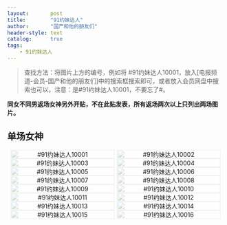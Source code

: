 ```yaml
---
layout:       post
title:        "91约妹达人"
author:       "国产和他的朋友们"
header-style: text
catalog:      true
tags:
    - 91约妹达人
---
```


> 查找方法：将图片上方的编号，例如将 #91约妹达人10001，放入[电报频道-会员-国产和他的朋友们]中的搜索框搜索即可，或者放入会员网盘中搜索也可以，注意：是#91约妹达人10001，不要忘了#。

**同女不同男返场女神另外开贴，不在此贴发表，所有返场两次以上只列出两场图片。**

## 单场女神

<div style="display: flex; justify-content: center;">
    <div style="position: relative; width: 48%; margin-right: 1%;">
        <img src="https://github.com/tanhuawanrenmi/MyImg/blob/main/Img/91yuemeidaren/91yuemeidaren10001.jpg?raw=true" style="width: 100%;"/>
        <div style="position: absolute; top: 0; left: 0; width: 100%; text-align: center; background-color: rgba(255, 255, 255, 0.7); font-size: 14px;">
            #91约妹达人10001
        </div>
    </div>
    <div style="position: relative; width: 48%;">
        <img src="https://github.com/tanhuawanrenmi/MyImg/blob/main/Img/91yuemeidaren/91yuemeidaren10002.jpg?raw=true" style="width: 100%;"/>
        <div style="position: absolute; top: 0; left: 0; width: 100%; text-align: center; background-color: rgba(255, 255, 255, 0.7); font-size: 14px;">
            #91约妹达人10002
        </div>
    </div>
</div>

<div style="display: flex; justify-content: center;">
    <div style="position: relative; width: 48%; margin-right: 1%;">
        <img src="https://github.com/tanhuawanrenmi/MyImg/blob/main/Img/91yuemeidaren/91yuemeidaren10003.jpg?raw=true" style="width: 100%;"/>
        <div style="position: absolute; top: 0; left: 0; width: 100%; text-align: center; background-color: rgba(255, 255, 255, 0.7); font-size: 14px;">
            #91约妹达人10003
        </div>
    </div>
    <div style="position: relative; width: 48%;">
        <img src="https://github.com/tanhuawanrenmi/MyImg/blob/main/Img/91yuemeidaren/91yuemeidaren10004.jpg?raw=true" style="width: 100%;"/>
        <div style="position: absolute; top: 0; left: 0; width: 100%; text-align: center; background-color: rgba(255, 255, 255, 0.7); font-size: 14px;">
            #91约妹达人10004
        </div>
    </div>
</div>

<div style="display: flex; justify-content: center;">
    <div style="position: relative; width: 48%; margin-right: 1%;">
        <img src="https://github.com/tanhuawanrenmi/MyImg/blob/main/Img/91yuemeidaren/91yuemeidaren10005.jpg?raw=true" style="width: 100%;"/>
        <div style="position: absolute; top: 0; left: 0; width: 100%; text-align: center; background-color: rgba(255, 255, 255, 0.7); font-size: 14px;">
            #91约妹达人10005
        </div>
    </div>
    <div style="position: relative; width: 48%;">
        <img src="https://github.com/tanhuawanrenmi/MyImg/blob/main/Img/91yuemeidaren/91yuemeidaren10006.jpg?raw=true" style="width: 100%;"/>
        <div style="position: absolute; top: 0; left: 0; width: 100%; text-align: center; background-color: rgba(255, 255, 255, 0.7); font-size: 14px;">
            #91约妹达人10006
        </div>
    </div>
</div>

<div style="display: flex; justify-content: center;">
    <div style="position: relative; width: 48%; margin-right: 1%;">
        <img src="https://github.com/tanhuawanrenmi/MyImg/blob/main/Img/91yuemeidaren/91yuemeidaren10007.jpg?raw=true" style="width: 100%;"/>
        <div style="position: absolute; top: 0; left: 0; width: 100%; text-align: center; background-color: rgba(255, 255, 255, 0.7); font-size: 14px;">
            #91约妹达人10007
        </div>
    </div>
    <div style="position: relative; width: 48%;">
        <img src="https://github.com/tanhuawanrenmi/MyImg/blob/main/Img/91yuemeidaren/91yuemeidaren10008.jpg?raw=true" style="width: 100%;"/>
        <div style="position: absolute; top: 0; left: 0; width: 100%; text-align: center; background-color: rgba(255, 255, 255, 0.7); font-size: 14px;">
            #91约妹达人10008
        </div>
    </div>
</div>

<div style="display: flex; justify-content: center;">
    <div style="position: relative; width: 48%; margin-right: 1%;">
        <img src="https://github.com/tanhuawanrenmi/MyImg/blob/main/Img/91yuemeidaren/91yuemeidaren10009.jpg?raw=true" style="width: 100%;"/>
        <div style="position: absolute; top: 0; left: 0; width: 100%; text-align: center; background-color: rgba(255, 255, 255, 0.7); font-size: 14px;">
            #91约妹达人10009
        </div>
    </div>
    <div style="position: relative; width: 48%;">
        <img src="https://github.com/tanhuawanrenmi/MyImg/blob/main/Img/91yuemeidaren/91yuemeidaren10010.jpg?raw=true" style="width: 100%;"/>
        <div style="position: absolute; top: 0; left: 0; width: 100%; text-align: center; background-color: rgba(255, 255, 255, 0.7); font-size: 14px;">
            #91约妹达人10010
        </div>
    </div>
</div>

<div style="display: flex; justify-content: center;">
    <div style="position: relative; width: 48%; margin-right: 1%;">
        <img src="https://github.com/tanhuawanrenmi/MyImg/blob/main/Img/91yuemeidaren/91yuemeidaren10011.jpg?raw=true" style="width: 100%;"/>
        <div style="position: absolute; top: 0; left: 0; width: 100%; text-align: center; background-color: rgba(255, 255, 255, 0.7); font-size: 14px;">
            #91约妹达人10011
        </div>
    </div>
    <div style="position: relative; width: 48%;">
        <img src="https://github.com/tanhuawanrenmi/MyImg/blob/main/Img/91yuemeidaren/91yuemeidaren10012.jpg?raw=true" style="width: 100%;"/>
        <div style="position: absolute; top: 0; left: 0; width: 100%; text-align: center; background-color: rgba(255, 255, 255, 0.7); font-size: 14px;">
            #91约妹达人10012
        </div>
    </div>
</div>

<div style="display: flex; justify-content: center;">
    <div style="position: relative; width: 48%; margin-right: 1%;">
        <img src="https://github.com/tanhuawanrenmi/MyImg/blob/main/Img/91yuemeidaren/91yuemeidaren10013.jpg?raw=true" style="width: 100%;"/>
        <div style="position: absolute; top: 0; left: 0; width: 100%; text-align: center; background-color: rgba(255, 255, 255, 0.7); font-size: 14px;">
            #91约妹达人10013
        </div>
    </div>
    <div style="position: relative; width: 48%;">
        <img src="https://github.com/tanhuawanrenmi/MyImg/blob/main/Img/91yuemeidaren/91yuemeidaren10014.jpg?raw=true" style="width: 100%;"/>
        <div style="position: absolute; top: 0; left: 0; width: 100%; text-align: center; background-color: rgba(255, 255, 255, 0.7); font-size: 14px;">
            #91约妹达人10014
        </div>
    </div>
</div>

<div style="display: flex; justify-content: center;">
    <div style="position: relative; width: 48%; margin-right: 1%;">
        <img src="https://github.com/tanhuawanrenmi/MyImg/blob/main/Img/91yuemeidaren/91yuemeidaren10015.jpg?raw=true" style="width: 100%;"/>
        <div style="position: absolute; top: 0; left: 0; width: 100%; text-align: center; background-color: rgba(255, 255, 255, 0.7); font-size: 14px;">
            #91约妹达人10015
        </div>
    </div>
    <div style="position: relative; width: 48%;">
        <img src="https://github.com/tanhuawanrenmi/MyImg/blob/main/Img/91yuemeidaren/91yuemeidaren10016.jpg?raw=true" style="width: 100%;"/>
        <div style="position: absolute; top: 0; left: 0; width: 100%; text-align: center; background-color: rgba(255, 255, 255, 0.7); font-size: 14px;">
            #91约妹达人10016
        </div>
    </div>
</div>



